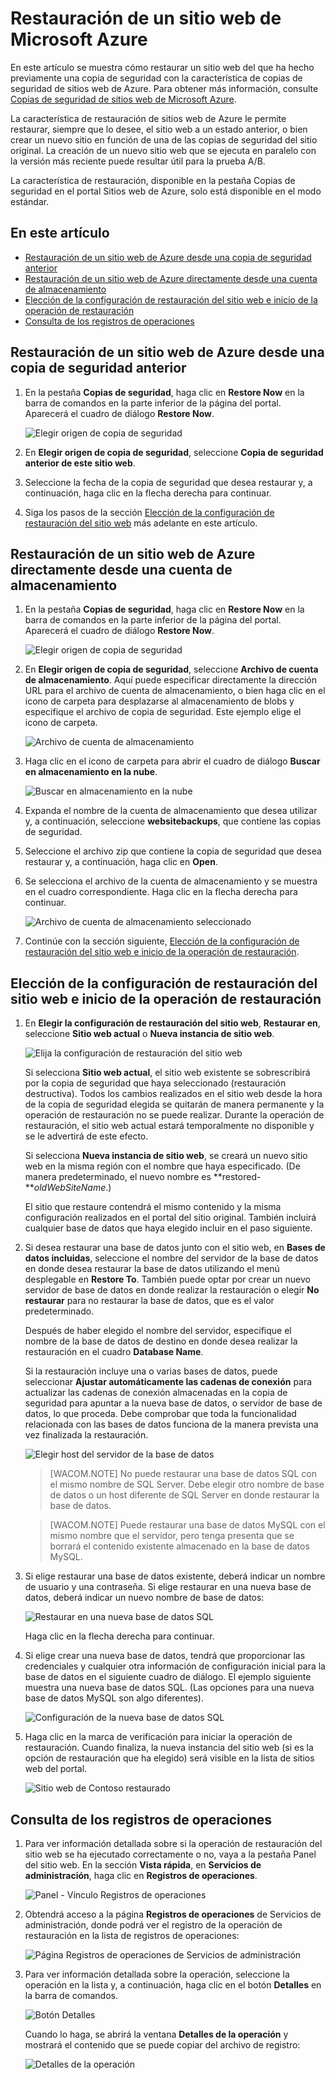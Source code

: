<properties linkid="web-sites-restore" urlDisplayName="Restore a Microsoft Azure website" pageTitle="Restore a Microsoft Azure website" metaKeywords="Azure Websites, Restore, restoring" description="Learn how to restore your Azure websites from backup." metaCanonical="" services="web-sites" documentationCenter="" title="Restore a Microsoft Azure website" authors="cephalin"  solutions="" writer="cephalin" manager="wpickett" editor="mollybos"  />

<tags ms.service="web-sites" ms.workload="web" ms.tgt_pltfrm="na" ms.devlang="na" ms.topic="article" ms.date="01/01/1900" ms.author="cephalin"></tags>

# Restauración de un sitio web de Microsoft Azure

En este artículo se muestra cómo restaurar un sitio web del que ha hecho previamente una copia de seguridad con la característica de copias de seguridad de sitios web de Azure. Para obtener más información, consulte [Copias de seguridad de sitios web de Microsoft Azure][].

La característica de restauración de sitios web de Azure le permite restaurar, siempre que lo desee, el sitio web a un estado anterior, o bien crear un nuevo sitio en función de una de las copias de seguridad del sitio original. La creación de un nuevo sitio web que se ejecuta en paralelo con la versión más reciente puede resultar útil para la prueba A/B.

La característica de restauración, disponible en la pestaña Copias de seguridad en el portal Sitios web de Azure, solo está disponible en el modo estándar.

## En este artículo

-   [Restauración de un sitio web de Azure desde una copia de seguridad anterior][]
-   [Restauración de un sitio web de Azure directamente desde una cuenta de almacenamiento][]
-   [Elección de la configuración de restauración del sitio web e inicio de la operación de restauración][]
-   [Consulta de los registros de operaciones][]

<a name="PreviousBackup"></a>

## Restauración de un sitio web de Azure desde una copia de seguridad anterior

1.  En la pestaña **Copias de seguridad**, haga clic en **Restore Now** en la barra de comandos en la parte inferior de la página del portal. Aparecerá el cuadro de diálogo **Restore Now**.

    ![Elegir origen de copia de seguridad][]

2.  En **Elegir origen de copia de seguridad**, seleccione **Copia de seguridad anterior de este sitio web**.
3.  Seleccione la fecha de la copia de seguridad que desea restaurar y, a continuación, haga clic en la flecha derecha para continuar.
4.  Siga los pasos de la sección [Elección de la configuración de restauración del sitio web][Elección de la configuración de restauración del sitio web e inicio de la operación de restauración] más adelante en este artículo.

<a name="StorageAccount"></a>

## Restauración de un sitio web de Azure directamente desde una cuenta de almacenamiento

1.  En la pestaña **Copias de seguridad**, haga clic en **Restore Now** en la barra de comandos en la parte inferior de la página del portal. Aparecerá el cuadro de diálogo **Restore Now**.

    ![Elegir origen de copia de seguridad][]

2.  En **Elegir origen de copia de seguridad**, seleccione **Archivo de cuenta de almacenamiento**. Aquí puede especificar directamente la dirección URL para el archivo de cuenta de almacenamiento, o bien haga clic en el icono de carpeta para desplazarse al almacenamiento de blobs y especifique el archivo de copia de seguridad. Este ejemplo elige el icono de carpeta.

    ![Archivo de cuenta de almacenamiento][]

3.  Haga clic en el icono de carpeta para abrir el cuadro de diálogo **Buscar en almacenamiento en la nube**.

    ![Buscar en almacenamiento en la nube][]

4.  Expanda el nombre de la cuenta de almacenamiento que desea utilizar y, a continuación, seleccione **websitebackups**, que contiene las copias de seguridad.
5.  Seleccione el archivo zip que contiene la copia de seguridad que desea restaurar y, a continuación, haga clic en **Open**.
6.  Se selecciona el archivo de la cuenta de almacenamiento y se muestra en el cuadro correspondiente. Haga clic en la flecha derecha para continuar.

    ![Archivo de cuenta de almacenamiento seleccionado][]

7.  Continúe con la sección siguiente, [Elección de la configuración de restauración del sitio web e inicio de la operación de restauración][].

<a name="RestoreSettings"></a>

## Elección de la configuración de restauración del sitio web e inicio de la operación de restauración

1.  En **Elegir la configuración de restauración del sitio web**, **Restaurar en**, seleccione **Sitio web actual** o **Nueva instancia de sitio web**.

    ![Elija la configuración de restauración del sitio web][]

    Si selecciona **Sitio web actual**, el sitio web existente se sobrescribirá por la copia de seguridad que haya seleccionado (restauración destructiva). Todos los cambios realizados en el sitio web desde la hora de la copia de seguridad elegida se quitarán de manera permanente y la operación de restauración no se puede realizar. Durante la operación de restauración, el sitio web actual estará temporalmente no disponible y se le advertirá de este efecto.

    Si selecciona **Nueva instancia de sitio web**, se creará un nuevo sitio web en la misma región con el nombre que haya especificado. (De manera predeterminado, el nuevo nombre es **restored-***oldWebSiteName*.)

    El sitio que restaure contendrá el mismo contenido y la misma configuración realizados en el portal del sitio original. También incluirá cualquier base de datos que haya elegido incluir en el paso siguiente.

2.  Si desea restaurar una base de datos junto con el sitio web, en **Bases de datos incluidas**, seleccione el nombre del servidor de la base de datos en donde desea restaurar la base de datos utilizando el menú desplegable en **Restore To**. También puede optar por crear un nuevo servidor de base de datos en donde realizar la restauración o elegir **No restaurar** para no restaurar la base de datos, que es el valor predeterminado.

    Después de haber elegido el nombre del servidor, especifique el nombre de la base de datos de destino en donde desea realizar la restauración en el cuadro **Database Name**.

    Si la restauración incluye una o varias bases de datos, puede seleccionar **Ajustar automáticamente las cadenas de conexión** para actualizar las cadenas de conexión almacenadas en la copia de seguridad para apuntar a la nueva base de datos, o servidor de base de datos, lo que proceda. Debe comprobar que toda la funcionalidad relacionada con las bases de datos funciona de la manera prevista una vez finalizada la restauración.

    ![Elegir host del servidor de la base de datos][]

    > [WACOM.NOTE] No puede restaurar una base de datos SQL con el mismo nombre de SQL Server. Debe elegir otro nombre de base de datos o un host diferente de SQL Server en donde restaurar la base de datos.

    > [WACOM.NOTE] Puede restaurar una base de datos MySQL con el mismo nombre que el servidor, pero tenga presenta que se borrará el contenido existente almacenado en la base de datos MySQL.

3.  Si elige restaurar una base de datos existente, deberá indicar un nombre de usuario y una contraseña. Si elige restaurar en una nueva base de datos, deberá indicar un nuevo nombre de base de datos:

    ![Restaurar en una nueva base de datos SQL][]

    Haga clic en la flecha derecha para continuar.

4.  Si elige crear una nueva base de datos, tendrá que proporcionar las credenciales y cualquier otra información de configuración inicial para la base de datos en el siguiente cuadro de diálogo. El ejemplo siguiente muestra una nueva base de datos SQL. (Las opciones para una nueva base de datos MySQL son algo diferentes).

    ![Configuración de la nueva base de datos SQL][]

5.  Haga clic en la marca de verificación para iniciar la operación de restauración. Cuando finaliza, la nueva instancia del sitio web (si es la opción de restauración que ha elegido) será visible en la lista de sitios web del portal.

    ![Sitio web de Contoso restaurado][]

<a name="OperationLogs"></a>

## Consulta de los registros de operaciones

1.  Para ver información detallada sobre si la operación de restauración del sitio web se ha ejecutado correctamente o no, vaya a la pestaña Panel del sitio web. En la sección **Vista rápida**, en **Servicios de administración**, haga clic en **Registros de operaciones**.

    ![Panel - Vínculo Registros de operaciones][]

2.  Obtendrá acceso a la página **Registros de operaciones** de Servicios de administración, donde podrá ver el registro de la operación de restauración en la lista de registros de operaciones:

    ![Página Registros de operaciones de Servicios de administración][]

3.  Para ver información detallada sobre la operación, seleccione la operación en la lista y, a continuación, haga clic en el botón **Detalles** en la barra de comandos.

    ![Botón Detalles][]

    Cuando lo haga, se abrirá la ventana **Detalles de la operación** y mostrará el contenido que se puede copiar del archivo de registro:

    ![Detalles de la operación][]

<!-- IMAGES -->

  [Copias de seguridad de sitios web de Microsoft Azure]: http://www.windowsazure.com/es-es/documentation/articles/web-sites-backup/
  [Restauración de un sitio web de Azure desde una copia de seguridad anterior]: #PreviousBackup
  [Restauración de un sitio web de Azure directamente desde una cuenta de almacenamiento]: #StorageAccount
  [Elección de la configuración de restauración del sitio web e inicio de la operación de restauración]: #RestoreSettings
  [Consulta de los registros de operaciones]: #OperationLogs
  [Elegir origen de copia de seguridad]: ./media/web-sites-restore/01ChooseBackupSource.png
  [Archivo de cuenta de almacenamiento]: ./media/web-sites-restore/02StorageAccountFile.png
  [Buscar en almacenamiento en la nube]: ./media/web-sites-restore/03BrowseCloudStorage.png
  [Archivo de cuenta de almacenamiento seleccionado]: ./media/web-sites-restore/04StorageAccountFileSelected.png
  [Elija la configuración de restauración del sitio web]: ./media/web-sites-restore/05ChooseRestoreSettings.png
  [Elegir host del servidor de la base de datos]: ./media/web-sites-restore/06ChooseDBServer.png
  [Restaurar en una nueva base de datos SQL]: ./media/web-sites-restore/07RestoreToNewSQLDB.png
  [Configuración de la nueva base de datos SQL]: ./media/web-sites-restore/08NewSQLDBConfig.png
  [Sitio web de Contoso restaurado]: ./media/web-sites-restore/09RestoredContosoWebSite.png
  [Panel - Vínculo Registros de operaciones]: ./media/web-sites-restore/10DashboardOperationLogsLink.png
  [Página Registros de operaciones de Servicios de administración]: ./media/web-sites-restore/11ManagementServicesOperationLogsList.png
  [Botón Detalles]: ./media/web-sites-restore/12DetailsButton.png
  [Detalles de la operación]: ./media/web-sites-restore/13OperationDetails.png
